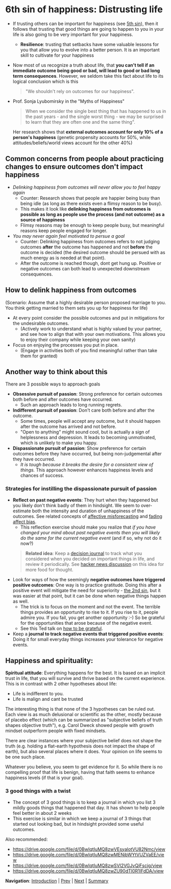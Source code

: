 # 6th sin of happiness: Distrusting life
- If trusting others can be important for happiness (see [5th sin](Sin5.md)), then it follows that trusting that good things are going to happen to you in your life is also going to be very important for your happiness. 
  - **Resilience**: trusting that setbacks have some valuable lessons for you that allow you to evolve into a better person. It is an important skill to cultivate for your happiness
- Now most of us recognize a truth about life, that **you can't tell if an immediate outcome being good or bad, will lead to good or bad long term consequences**. However, we seldom take this fact about life to its logical conclusion which is this
  > "We shouldn't rely on outcomes for our happiness".
- Prof. Sonja Lyubomirsky in the "Myths of Happiness"
  > When we consider the single best thing that has happened to us in the past years - and the single worst thing - we may be surprised to learn that they are often one and the same thing". 
  
  Her research shows that **external outcomes account for only 10% of a person's happiness** (genetic propensity accounts for 50%, while attitudes/beliefs/world views account for the other 40%)

## Common concerns from people about practicing changes to ensure outcomes don't impact happiness
 - *Delinking happiness from outcomes will never allow you to feel happy again*
    - Counter: Research shows that people are happier being busy than being idle (as long as there exists even a flimsy reason to be busy).
    - This makes it look like **delinking happiness from outcomes is possible as long as people use the process (and not outcome) as a source of happiness**
    - Flimsy reasons may be enough to keep people busy, but meaningful reasons keep people engaged for longer.
 - *You may never again feel motivated to persue a goal*
    - Counter: Delinking happiness from outcomes refers to not judging outcomes **after** the outcome has happened and not **before** the outcome is decided (the desired outcome should be persued with as much energy as is needed at that point). 
    - After the outcome is reached though, dont get hung up. Positive or negative outcomes can both lead to unexpected downstream consequences.

## How to delink happiness from outcomes
(Scenario: Assume that a highly desirable person proposed marriage to you. You think getting married to them sets you up for happiness for life)
   - At every point consider the possible outcomes and put in mitigations for the undesirable outcomes.
     - (Actively work to understand what is highly valued by your partner, and see how to align that with your own motivations. This allows you to enjoy their company while keeping your own sanity)
   - Focus on enjoying the processes you put in place. 
     - (Engage in activities both of you find meaningful rather than take them for granted)

## Another way to think about this
There are 3 possible ways to approach goals
- **Obsessive pursuit of passion**: Strong preference for certain outcomes both before and after outcomes have occurred. 
  - Such an approach leads to long running regrets.
- **Indifferent pursuit of passion**: Don't care both before and after the outcome. 
  - Some times, people will accept any outcome, but it should happen after the outcome has arrived and not before. 
  - "Open to anything" might sound cool, but is actually a sign of helplessness and depression. It leads to becoming unmotivated, which is unlikely to make you happy. 
- **Dispassionate pursuit of passion**: Show preference for certain outcomes before they have occurred, but being non-judgemental after they have occurred. 
  - *It is tough because it breaks the desire for a consistent view of things.* This approach however enhances happiness levels and chances of success.

### Strategies for instilling the dispassionate pursuit of passion
- **Reflect on past negative events**: They hurt when they happened but you likely don't think badly of them in hindsight. We seem to over-estimate both the intensity and duration of unhappiness of the outcomes. See related concepts of [affective misforecasting](https://en.wikipedia.org/wiki/Affective_forecasting) and [fading affect bias](https://en.wikipedia.org/wiki/Fading_affect_bias). 
  - This reflection exercise should make you realize that *if you have changed your mind about past negative events then you will likely do the same for the current negative event* (and if so, why not do it now?)
  > **Related idea**: Keep a [decision journal](https://blog.trello.com/decision-journal) to track what you considered when you decided on important things in life, and review it periodically. See [hacker news discussion](https://news.ycombinator.com/item?id=22694014) on this idea for more food for thought.
- Look for ways of how the seemingly **negative outcomes have triggered positive outcomes**: One way is to practice gratitude. Doing this after a positive event will mitigate the need for superiority - [the 2nd sin](Sin2.md), but it was easier at that point, but it can be done when negative things happen as well. 
  - The trick is to focus on the moment and not the event. The terrible things provides an opportunity to rise to it. If you rise to it, people admire you. If you fail, you get another opportunity :-) So be grateful for the opportunities that arose because of the negative event. 
  - See this Ted talk on [how to be grateful](https://www.youtube.com/watch?time_continue=3&v=UtBsl3j0YRQ).
- Keep a **journal to track negative events that triggered positive events**: Doing it for small everyday things increases your tolerance for negative events.

## Happiness and spirituality:
**Spiritual attitude**: Everything happens for the best. It is based on an implicit trust in life, that you will survive and thrive based on the current experience. This is in contrast with 2 other hypotheses about life:
- Life is indifferent to you. 
- Life is malign and cant be trusted

The interesting thing is that none of the 3 hypotheses can be ruled out. Each view is as much delusional or scientific as the other, mostly because of placebo effect (which can be summarized as "subjective beliefs of truth shapes objective truth"), e.g. Carol Dweck showed people with growth mindset outperform people with fixed mindsets.

There are clear instances where your subjective belief does not shape the truth (e.g. holding a flat-earth hypothesis does not impact the shape of earth), but also several places where it does. Your opinion on life seems to be one such place. 

Whatever you believe, you seem to get evidence for it. So while there is no compelling proof that life is benign, having that faith seems to enhance happiness levels (if that is your goal).

### 3 good things with a twist
- The concept of 3 good things is to keep a journal in which you list 3 mildly goods things that happened that day. It has shown to help people feel better in about 2 weeks
- This exercise is similar in which we keep a journal of 3 things that started out looking bad, but in hindsight provided some useful outcomes.

Also recommended: 
- https://drive.google.com/file/d/0BwIqtIuMQ8zwVEsyalotVU82Nmc/view
- https://drive.google.com/file/d/0BwIqtIuMQ8zwMENjbWYtVUZVaEE/view
- https://drive.google.com/file/d/0BwIqtIuMQ8zwSVl2VGJvQjFscjg/view
- https://drive.google.com/file/d/0BwIqtIuMQ8zwZU90dTI0R1lFdDA/view

**Navigation**: [Introduction](Introduction.md) | [Prev](Sin5.md) | [Next](Sin7.md) | [Summary](Summary.md)
